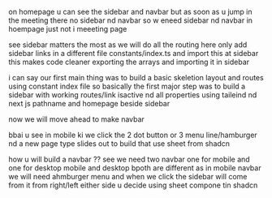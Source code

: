 on homepage u can see the sidebar and navbar but as soon as u jump in the meeting there no sidebar nd navbar 
so w eneed sidebar nd navbar in hoempage just  not i meeeting page


see sidebar matters the most as we will do all the routing here only 
add sidebar links in a different file constants/index.ts and import this at sidebar 
this makes code cleaner exporting the arrays and importing it in sidebar 



i can say our first main thing was to build a basic skeletion layout and routes using constant index file 
so basically the first major step was to build a sidebar with working routes/link isactive nd all properties using taileind nd next js pathname and homepage beside sidebar 

now we will move ahead to make navbar


bbai u see in mobile ki we click the 2 dot button or 3 menu line/hamburger  nd a new page type slides out to build that use sheet from shadcn


how u will build a navbar ?? see we need two navbar one for mobile and one for desktop 
mobile and desktop bpoth are different 
as in mobile navbar we will need  ahmburger menu and when we click the sidebar will come from it  from right/left either side u decide using sheet compone tin shadcn 